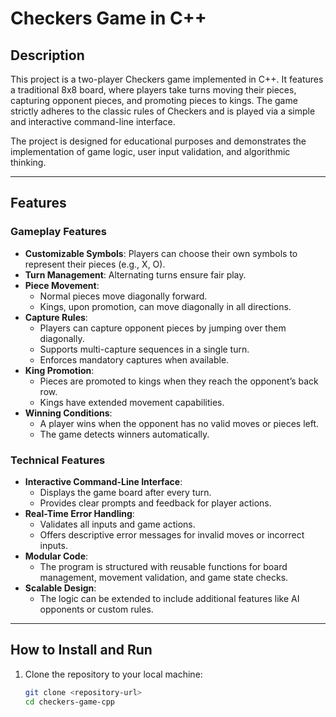 # Checkers Game in C++

## Description
This project is a two-player Checkers game implemented in C++. It features a traditional 8x8 board, where players take turns moving their pieces, capturing opponent pieces, and promoting pieces to kings.
The game strictly adheres to the classic rules of Checkers and is played via a simple and interactive command-line interface.

The project is designed for educational purposes and demonstrates the implementation of game logic, user input validation, and algorithmic thinking.

---

## Features
### Gameplay Features
- **Customizable Symbols**: Players can choose their own symbols to represent their pieces (e.g., X, O).
- **Turn Management**: Alternating turns ensure fair play.
- **Piece Movement**:
  - Normal pieces move diagonally forward.
  - Kings, upon promotion, can move diagonally in all directions.
- **Capture Rules**:
  - Players can capture opponent pieces by jumping over them diagonally.
  - Supports multi-capture sequences in a single turn.
  - Enforces mandatory captures when available.
- **King Promotion**:
  - Pieces are promoted to kings when they reach the opponent’s back row.
  - Kings have extended movement capabilities.
- **Winning Conditions**:
  - A player wins when the opponent has no valid moves or pieces left.
  - The game detects winners automatically.

### Technical Features
- **Interactive Command-Line Interface**:
  - Displays the game board after every turn.
  - Provides clear prompts and feedback for player actions.
- **Real-Time Error Handling**:
  - Validates all inputs and game actions.
  - Offers descriptive error messages for invalid moves or incorrect inputs.
- **Modular Code**:
  - The program is structured with reusable functions for board management, movement validation, and game state checks.
- **Scalable Design**:
  - The logic can be extended to include additional features like AI opponents or custom rules.

---

## How to Install and Run
1. Clone the repository to your local machine:
   ```bash
   git clone <repository-url>
   cd checkers-game-cpp

